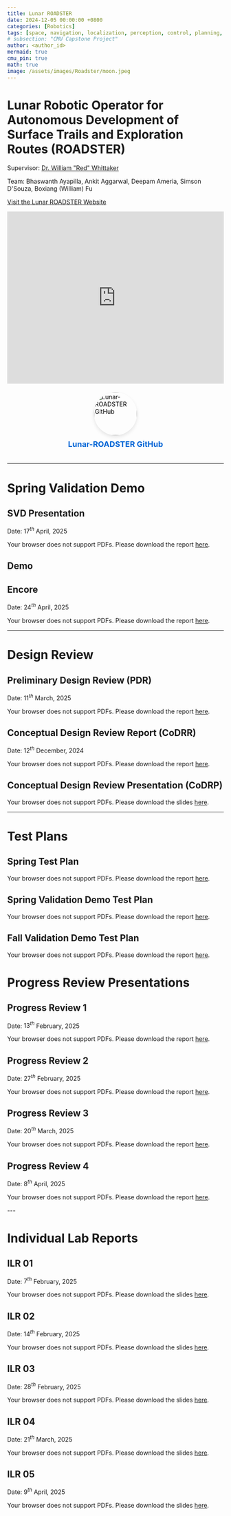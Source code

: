 ```yaml
---
title: Lunar ROADSTER
date: 2024-12-05 00:00:00 +0800
categories: [Robotics]
tags: [space, navigation, localization, perception, control, planning, electronics, design]     # TAG names should always be lowercase
# subsection: "CMU Capstone Project"
author: <author_id>
mermaid: true
cmu_pin: true
math: true
image: /assets/images/Roadster/moon.jpeg
---
```

# Lunar Robotic Operator for Autonomous Development of Surface Trails and Exploration Routes (ROADSTER)

Supervisor: [Dr. William "Red" Whittaker](https://www.ri.cmu.edu/ri-faculty/william-red-l-whittaker/) 

Team: Bhaswanth Ayapilla, Ankit Aggarwal, Deepam Ameria, Simson D'Souza, Boxiang (William) Fu


[Visit the Lunar ROADSTER Website](https://mrsdprojects.ri.cmu.edu/2025teami/)
<iframe 
    src="https://mrsdprojects.ri.cmu.edu/2025teami/" 
    width="100%" 
    height="400" 
    frameborder="0" 
    allowfullscreen>
</iframe>

<!-- <a href="https://github.com/Lunar-ROADSTER" target="_blank">
    <img src="https://avatars.githubusercontent.com/u/104859443?v=4" alt="Lunar-ROADSTER GitHub" width="100">
</a>
<a href="https://github.com/Lunar-ROADSTER">GitHub</a> -->

<!-- <div style="text-align: center;">
    <a href="https://github.com/Lunar-ROADSTER" target="_blank" style="text-decoration: none; color: inherit;">
        <img src="https://avatars.githubusercontent.com/u/104859443?v=4" alt="Lunar-ROADSTER GitHub" style="width: 120px; border-radius: 50%; margin-bottom: 10px;">
        <p style="font-size: 18px; font-weight: bold;">Visit Lunar-ROADSTER on GitHub</p>
    </a>
</div> -->

<div style="display: flex; flex-direction: column; align-items: center; gap: 10px; padding: 20px; margin: 0 auto; background-color: transparent; color: #000;">
    <a href="https://github.com/Lunar-ROADSTER" target="_blank" style="text-decoration: none; color: inherit;">
        <img src="https://github.com/LunarROADSTER.png" alt="Lunar-ROADSTER GitHub" style="width: 100px; height: 100px; border-radius: 50%; box-shadow: 0px 4px 8px rgba(0,0,0,0.1);">
    </a>
    <a href="https://github.com/Lunar-ROADSTER" target="_blank" style="text-decoration: none; color: #0366d6; font-size: 18px; font-weight: bold;">
        Lunar-ROADSTER GitHub
    </a>
</div>


---

# Spring Validation Demo

## SVD Presentation

Date: $17^{th}$ April, $2025$

<object data="/assets/pdfs/capstone/TeamI_SVD.pdf" width="100%" height="800" type="application/pdf">
    <p>Your browser does not support PDFs. Please download the report <a href="/assets/pdfs/capstone/TeamI_SVD.pdf">here</a>.</p>
</object>


## Demo 


## Encore

Date: $24^{th}$ April, $2025$

<object data="/assets/pdfs/capstone/TeamI_SVDEncore.pdf" width="100%" height="800" type="application/pdf">
    <p>Your browser does not support PDFs. Please download the report <a href="/assets/pdfs/capstone/TeamI_SVDEncore.pdf">here</a>.</p>
</object>


---

# Design Review

## Preliminary Design Review (PDR)

Date: $11^{th}$ March, $2025$

<object data="/assets/pdfs/capstone/TeamI_PDR.pdf" width="100%" height="800" type="application/pdf">
    <p>Your browser does not support PDFs. Please download the report <a href="/assets/pdfs/capstone/TeamI_PDR.pdf">here</a>.</p>
</object>

## Conceptual Design Review Report (CoDRR)

Date: $12^{th}$ December, $2024$

<object data="/assets/pdfs/capstone/TeamI_CoDR_Report.pdf" width="100%" height="800" type="application/pdf">
    <p>Your browser does not support PDFs. Please download the report <a href="/assets/pdfs/capstone/TeamI_CoDR_Report.pdf">here</a>.</p>
</object>

## Conceptual Design Review Presentation (CoDRP)

<object data="/assets/pdfs/capstone/TeamI_CoDR_Slides.pdf" width="100%" height="800" type="application/pdf">
    <p>Your browser does not support PDFs. Please download the slides <a href="/assets/pdfs/capstone/TeamI_CoDR_Slides.pdf">here</a>.</p>
</object>

---

# Test Plans

## Spring Test Plan

<object data="/assets/pdfs/capstone/TeamI_SpringTestPlan.pdf" width="100%" height="800" type="application/pdf">
    <p>Your browser does not support PDFs. Please download the report <a href="/assets/pdfs/capstone/TeamI_SpringTestPlan.pdf">here</a>.</p>
</object>

## Spring Validation Demo Test Plan

<object data="/assets/pdfs/capstone/TeamI_SVD_TestPlan.pdf" width="100%" height="800" type="application/pdf">
    <p>Your browser does not support PDFs. Please download the report <a href="/assets/pdfs/capstone/TeamI_SVD_TestPlan.pdf">here</a>.</p>
</object>

## Fall Validation Demo Test Plan

<object data="/assets/pdfs/capstone/TeamI_FVD.pdf" width="100%" height="800" type="application/pdf">
    <p>Your browser does not support PDFs. Please download the report <a href="/assets/pdfs/capstone/TeamI_FVD.pdf">here</a>.</p>
</object>

# Progress Review Presentations

## Progress Review 1

Date: $13^{th}$ February, $2025$

<object data="/assets/pdfs/capstone/TeamI_Progress_Review_1.pdf" width="100%" height="800" type="application/pdf">
    <p>Your browser does not support PDFs. Please download the report <a href="/assets/pdfs/capstone/TeamI_Progress_Review_1.pdf">here</a>.</p>
</object>


## Progress Review 2

Date: $27^{th}$ February, $2025$

<object data="/assets/pdfs/capstone/TeamI_Progress_Review_2.pdf" width="100%" height="800" type="application/pdf">
    <p>Your browser does not support PDFs. Please download the report <a href="/assets/pdfs/capstone/TeamI_Progress_Review_2.pdf">here</a>.</p>
</object>


## Progress Review 3

Date: $20^{th}$ March, $2025$

<object data="/assets/pdfs/capstone/TeamI_Progress_Review_3.pdf" width="100%" height="800" type="application/pdf">
    <p>Your browser does not support PDFs. Please download the report <a href="/assets/pdfs/capstone/TeamI_Progress_Review_3.pdf">here</a>.</p>
</object>

## Progress Review 4

Date: $8^{th}$ April, $2025$

<object data="/assets/pdfs/capstone/TeamI_Progress_Review_4.pdf" width="100%" height="800" type="application/pdf">
    <p>Your browser does not support PDFs. Please download the report <a href="/assets/pdfs/capstone/TeamI_Progress_Review_4.pdf">here</a>.</p>
</object>
---

# Individual Lab Reports

## ILR 01

Date: $7^{th}$ February, $2025$

<object data="/assets/pdfs/capstone/Bhaswanth_Ayapilla_ILR01.pdf" width="100%" height="800" type="application/pdf">
    <p>Your browser does not support PDFs. Please download the slides <a href="/assets/pdfs/capstone/Bhaswanth_Ayapilla_ILR01.pdf">here</a>.</p>
</object>

## ILR 02

Date: $14^{th}$ February, $2025$

<object data="/assets/pdfs/capstone/Bhaswanth_Ayapilla_ILR02.pdf" width="100%" height="800" type="application/pdf">
    <p>Your browser does not support PDFs. Please download the slides <a href="/assets/pdfs/capstone/Bhaswanth_Ayapilla_ILR02.pdf">here</a>.</p>
</object>


## ILR 03

Date: $28^{th}$ February, $2025$

<object data="/assets/pdfs/capstone/Bhaswanth_Ayapilla_ILR03.pdf" width="100%" height="800" type="application/pdf">
    <p>Your browser does not support PDFs. Please download the slides <a href="/assets/pdfs/capstone/Bhaswanth_Ayapilla_ILR03.pdf">here</a>.</p>
</object>

## ILR 04

Date: $21^{th}$ March, $2025$

<object data="/assets/pdfs/capstone/Bhaswanth_Ayapilla_ILR04.pdf" width="100%" height="800" type="application/pdf">
    <p>Your browser does not support PDFs. Please download the slides <a href="/assets/pdfs/capstone/Bhaswanth_Ayapilla_ILR04.pdf">here</a>.</p>
</object>

## ILR 05

Date: $9^{th}$ April, $2025$

<object data="/assets/pdfs/capstone/Bhaswanth_Ayapilla_ILR05.pdf" width="100%" height="800" type="application/pdf">
    <p>Your browser does not support PDFs. Please download the slides <a href="/assets/pdfs/capstone/Bhaswanth_Ayapilla_ILR05.pdf">here</a>.</p>
</object>
